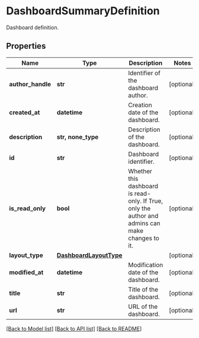 # DashboardSummaryDefinition

Dashboard definition.

## Properties
Name | Type | Description | Notes
------------ | ------------- | ------------- | -------------
**author_handle** | **str** | Identifier of the dashboard author. | [optional] 
**created_at** | **datetime** | Creation date of the dashboard. | [optional] 
**description** | **str, none_type** | Description of the dashboard. | [optional] 
**id** | **str** | Dashboard identifier. | [optional] 
**is_read_only** | **bool** | Whether this dashboard is read-only. If True, only the author and admins can make changes to it. | [optional] 
**layout_type** | [**DashboardLayoutType**](DashboardLayoutType.md) |  | [optional] 
**modified_at** | **datetime** | Modification date of the dashboard. | [optional] 
**title** | **str** | Title of the dashboard. | [optional] 
**url** | **str** | URL of the dashboard. | [optional] 

[[Back to Model list]](README.md#documentation-for-models) [[Back to API list]](README.md#documentation-for-api-endpoints) [[Back to README]](README.md)


